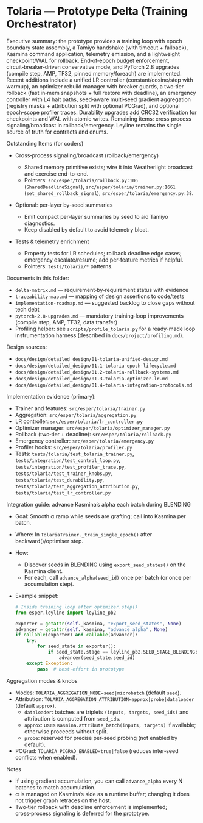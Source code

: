 # Tolaria — Prototype Delta (Training Orchestrator)

Executive summary: the prototype provides a training loop with epoch boundary state assembly, a Tamiyo handshake (with timeout + fallback), Kasmina command application, telemetry emission, and a lightweight checkpoint/WAL for rollback. End‑of‑epoch budget enforcement, circuit‑breaker‑driven conservative mode, and PyTorch 2.8 upgrades (compile step, AMP, TF32, pinned memory/foreach) are implemented. Recent additions include a unified LR controller (constant/cosine/step with warmup), an optimizer rebuild manager with breaker guards, a two‑tier rollback (fast in‑mem snapshots + full restore with deadline), an emergency controller with L4 halt paths, seed‑aware multi‑seed gradient aggregation (registry masks + attribution split with optional PCGrad), and optional epoch‑scope profiler traces. Durability upgrades add CRC32 verification for checkpoints and WAL with atomic writes. Remaining items: cross‑process signaling/broadcast in rollback/emergency. Leyline remains the single source of truth for contracts and enums.

Outstanding Items (for coders)

- Cross‑process signaling/broadcast (rollback/emergency)
  - Shared memory primitive exists; wire it into Weatherlight broadcast and exercise end-to-end.
  - Pointers: `src/esper/tolaria/rollback.py:106` (`SharedDeadlineSignal`), `src/esper/tolaria/trainer.py:1661` (`set_shared_rollback_signal`), `src/esper/tolaria/emergency.py:38`.

- Optional: per‑layer by‑seed summaries
  - Emit compact per‑layer summaries by seed to aid Tamiyo diagnostics.
  - Keep disabled by default to avoid telemetry bloat.

- Tests & telemetry enrichment
  - Property tests for LR schedules; rollback deadline edge cases; emergency escalate/resume; add per‑feature metrics if helpful.
  - Pointers: `tests/tolaria/*` patterns.

Documents in this folder:
- `delta-matrix.md` — requirement‑by‑requirement status with evidence
- `traceability-map.md` — mapping of design assertions to code/tests
- `implementation-roadmap.md` — suggested backlog to close gaps without tech debt
- `pytorch-2.8-upgrades.md` — mandatory training‑loop improvements (compile step, AMP, TF32, data transfer)
- Profiling helper: see `scripts/profile_tolaria.py` for a ready-made loop instrumentation harness (described in `docs/project/profiling.md`).

Design sources:
- `docs/design/detailed_design/01-tolaria-unified-design.md`
- `docs/design/detailed_design/01.1-tolaria-epoch-lifecycle.md`
- `docs/design/detailed_design/01.2-tolaria-rollback-systems.md`
- `docs/design/detailed_design/01.3-tolaria-optimizer-lr.md`
- `docs/design/detailed_design/01.4-tolaria-integration-protocols.md`

Implementation evidence (primary):
- Trainer and features: `src/esper/tolaria/trainer.py`
- Aggregation: `src/esper/tolaria/aggregation.py`
- LR controller: `src/esper/tolaria/lr_controller.py`
- Optimizer manager: `src/esper/tolaria/optimizer_manager.py`
- Rollback (two‑tier + deadline): `src/esper/tolaria/rollback.py`
- Emergency controller: `src/esper/tolaria/emergency.py`
- Profiler hooks: `src/esper/tolaria/profiler.py`
- Tests: `tests/tolaria/test_tolaria_trainer.py`, `tests/integration/test_control_loop.py`,
  `tests/integration/test_profiler_trace.py`, `tests/tolaria/test_trainer_knobs.py`,
  `tests/tolaria/test_durability.py`, `tests/tolaria/test_aggregation_attribution.py`,
  `tests/tolaria/test_lr_controller.py`

Integration guide: advance Kasmina’s alpha each batch during BLENDING
- Goal: Smooth α ramp while seeds are grafting; call into Kasmina per batch.
- Where: In `TolariaTrainer._train_single_epoch()` after backward()/optimiser step.
- How:
  - Discover seeds in BLENDING using `export_seed_states()` on the Kasmina client.
  - For each, call `advance_alpha(seed_id)` once per batch (or once per accumulation step).
- Example snippet:

  ```python
  # Inside training loop after optimizer.step()
  from esper.leyline import leyline_pb2

  exporter = getattr(self._kasmina, "export_seed_states", None)
  advancer = getattr(self._kasmina, "advance_alpha", None)
  if callable(exporter) and callable(advancer):
      try:
          for seed_state in exporter():
              if seed_state.stage == leyline_pb2.SEED_STAGE_BLENDING:
                  advancer(seed_state.seed_id)
      except Exception:
          pass  # best-effort in prototype
  ```

Aggregation modes & knobs
- Modes: `TOLARIA_AGGREGATION_MODE=seed|microbatch` (default `seed`).
- Attribution: `TOLARIA_AGGREGATION_ATTRIBUTION=approx|probe|dataloader` (default `approx`).
  - `dataloader`: batches are triplets `(inputs, targets, seed_ids)` and attribution is computed from `seed_ids`.
  - `approx`: uses `Kasmina.attribute_batch(inputs, targets)` if available; otherwise proceeds without split.
  - `probe`: reserved for precise per‑seed probing (not enabled by default).
- PCGrad: `TOLARIA_PCGRAD_ENABLED=true|false` (reduces inter‑seed conflicts when enabled).

Notes
- If using gradient accumulation, you can call `advance_alpha` every N batches to match accumulation.
- α is managed on Kasmina’s side as a runtime buffer; changing it does not trigger graph retraces on the host.
- Two‑tier rollback with deadline enforcement is implemented; cross‑process signaling is deferred for the prototype.
